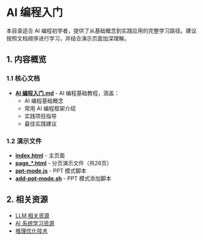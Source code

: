 # AI 编程入门

本目录适合 AI 编程初学者，提供了从基础概念到实践应用的完整学习路径。建议按照文档顺序进行学习，并结合演示页面加深理解。

## 1. 内容概览

### 1.1 核心文档

- **[AI 编程入门.md](AI%20编程入门.md)** - AI 编程基础教程，涵盖：
  - AI 编程基础概念
  - 常用 AI 编程框架介绍
  - 实践项目指导
  - 最佳实践建议

### 1.2 演示文件

- **[index.html](index.html)** - 主页面
- **[page_*.html](page_1.html)** - 分页演示文件（共26页）
- **[ppt-mode.js](ppt-mode.js)** - PPT 模式脚本
- **[add-ppt-mode.sh](add-ppt-mode.sh)** - PPT 模式添加脚本

## 2. 相关资源

- [LLM 相关资源](../llm/README.md)
- [AI 系统学习资源](../AISystem/README.md)
- [推理优化技术](../inference/README.md)
